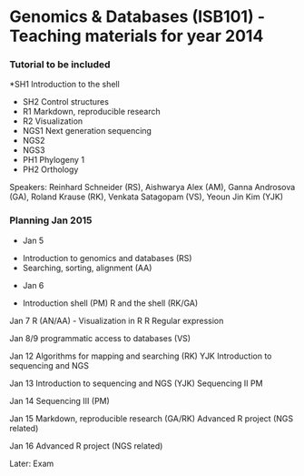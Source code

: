 Genomics & Databases (ISB101) - Teaching materials for year 2014
================================================================



### Tutorial to be included

  *SH1 Introduction to the shell
 *  SH2 Control structures
 * R1 Markdown, reproducible research
 * R2 Visualization
 * NGS1 Next generation sequencing 
 * NGS2 
 * NGS3 
 * PH1 Phylogeny 1
 * PH2 Orthology

Speakers: Reinhard Schneider (RS), Aishwarya Alex (AM), Ganna Androsova (GA), Roland Krause (RK), Venkata Satagopam (VS), Yeoun Jin Kim (YJK)

### Planning Jan 2015

 * Jan 5
 - Introduction to genomics and databases (RS)
 - Searching, sorting, alignment (AA) 

 * Jan 6
- Introduction shell (PM)
R and the shell (RK/GA)

Jan 7
R  (AN/AA) - Visualization in R
R Regular expression

Jan 8/9 programmatic access to databases (VS)

Jan 12
Algorithms for mapping and searching (RK)
YJK Introduction to sequencing and NGS

Jan 13
Introduction to sequencing and NGS (YJK)
Sequencing II PM

Jan 14 Sequencing III (PM)


Jan 15 
Markdown, reproducible research (GA/RK)
Advanced R project (NGS related)

Jan 16 
Advanced R project (NGS related)

Later: Exam
